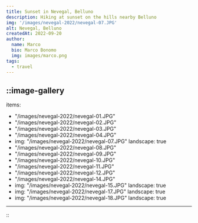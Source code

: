 ```yaml
---
title: Sunset in Nevegal, Belluno
description: Hiking at sunset on the hills nearby Belluno
img: '/images/nevegal-2022/nevegal-07.JPG'
alt: Nevegal, Belluno
createdAt: 2022-09-20
author:
  name: Marco
  bio: Marco Bonomo
  img: images/marco.png
tags:
  - travel
---
```



::image-gallery
---
items: 
- "/images/nevegal-2022/nevegal-01.JPG"
- "/images/nevegal-2022/nevegal-02.JPG"
- "/images/nevegal-2022/nevegal-03.JPG"
- "/images/nevegal-2022/nevegal-04.JPG"
- img: "/images/nevegal-2022/nevegal-07.JPG"
  landscape: true
- "/images/nevegal-2022/nevegal-08.JPG"
- "/images/nevegal-2022/nevegal-09.JPG"
- "/images/nevegal-2022/nevegal-10.JPG"
- "/images/nevegal-2022/nevegal-11.JPG"
- "/images/nevegal-2022/nevegal-12.JPG"
- "/images/nevegal-2022/nevegal-14.JPG"
- img: "/images/nevegal-2022/nevegal-15.JPG"
  landscape: true
- img: "/images/nevegal-2022/nevegal-17.JPG"
  landscape: true
- img: "/images/nevegal-2022/nevegal-18.JPG"
  landscape: true


---
::
